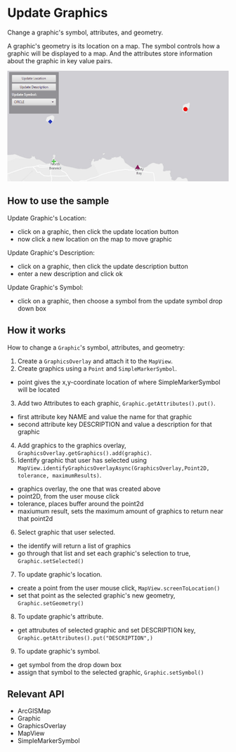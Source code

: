 # Update Graphics

Change a graphic's symbol, attributes, and geometry.

A graphic's geometry is its location on a map. The symbol controls how a graphic will be displayed to a map. And the 
attributes store information about the graphic in key value pairs.

![](UpdateGraphics.gif)

## How to use the sample

Update Graphic's Location:
  - click on a graphic, then click the update location button
  - now click a new location on the map to move graphic

Update Graphic's Description:
  - click on a graphic, then click the update description button
  - enter a new description and click ok

Update Graphic's Symbol:
  - click on a graphic, then choose a symbol from the update symbol drop down box

## How it works

How to change a `Graphic`'s symbol, attributes, and geometry:


1.  Create a `GraphicsOverlay` and attach it to the `MapView`.
2.  Create graphics using a `Point` and `SimpleMarkerSymbol`.
*   point gives the x,y-coordinate location of where SimpleMarkerSymbol will be located
3.  Add two Attributes to each graphic, `Graphic.getAttributes().put()`.
*   first attribute key NAME and value the name for that graphic
*   second attribute key DESCRIPTION and value a description for that graphic
4.  Add graphics to the graphics overlay, `GraphicsOverlay.getGraphics().add(graphic)`.
5.  Identify graphic that user has selected using `MapView.identifyGraphicsOverlayAsync(GraphicsOverlay,Point2D, tolerance, maximumResults)`.
*   graphics overlay, the one that was created above
*   point2D, from the user mouse click
*   tolerance, places buffer around the point2d
*   maxiumum result, sets the maximum amount of graphics to return near that point2d
6.  Select graphic that user selected.
*   the identify will return a list of graphics
*   go through that list and set each graphic's selection to true, `Graphic.setSelected()`
7.  To update graphic's location.
*   create a point from the user mouse click, `MapView.screenToLocation()`
*   set that point as the selected graphic's new geometry, `Graphic.setGeometry()`
8.  To update graphic's attribute.
*   get attrubutes of selected graphic and set DESCRIPTION key, `Graphic.getAttributes().put("DESCRIPTION",)`
9.  To update graphic's symbol.
*   get symbol from the drop down box
*   assign that symbol to the selected graphic, `Graphic.setSymbol()`


## Relevant API


*   ArcGISMap
*   Graphic
*   GraphicsOverlay
*   MapView
*   SimpleMarkerSymbol



